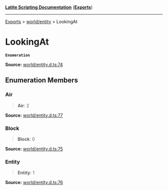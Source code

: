 [**Latite Scripting Documentation**](../../README.md) ([**Exports**](../../exports.md))

---

[Exports](../../exports.md) > [world/entity](../index.md) > LookingAt

# LookingAt

**`Enumeration`**

**Source:** [world/entity.d.ts:74](https://github.com/LatiteScripting/latitescripting.github.io/blob/1a915c6/definitions/world/entity.d.ts#L74)

## Enumeration Members

### Air

> **Air**: 2

**Source:** [world/entity.d.ts:77](https://github.com/LatiteScripting/latitescripting.github.io/blob/1a915c6/definitions/world/entity.d.ts#L77)

### Block

> **Block**: 0

**Source:** [world/entity.d.ts:75](https://github.com/LatiteScripting/latitescripting.github.io/blob/1a915c6/definitions/world/entity.d.ts#L75)

### Entity

> **Entity**: 1

**Source:** [world/entity.d.ts:76](https://github.com/LatiteScripting/latitescripting.github.io/blob/1a915c6/definitions/world/entity.d.ts#L76)
